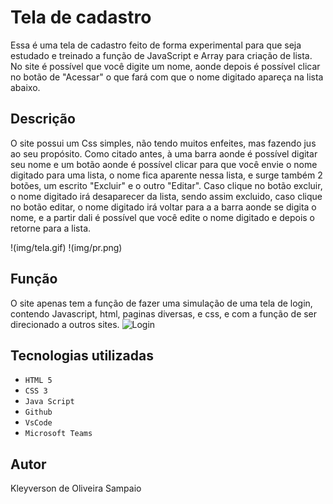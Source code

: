 # Tela de cadastro
Essa é uma tela de cadastro feito de forma experimental para que seja estudado e treinado a função de JavaScript e Array para criação de lista. No site é possível que você digite um nome, aonde depois é possível clicar no botão de "Acessar" o que fará com que o nome digitado apareça na lista abaixo.

## Descrição 
O site possui um Css simples, não tendo muitos enfeites, mas fazendo jus ao seu propósito. Como citado antes, à uma barra aonde é possível digitar seu nome e um botão aonde é possível clicar para que você envie o nome digitado para uma lista, o nome fica aparente nessa lista, e surge também 2 botões, um escrito "Excluir" e o outro "Editar". Caso clique no botão excluir, o nome digitado irá desaparecer da lista, sendo assim excluido, caso clique no botão editar, o nome digitado irá voltar para a a barra aonde se digita o nome, e a partir dali é possível que você edite o nome digitado e depois o retorne para a lista.


!(img/tela.gif)
!(img/pr.png)

## Função
O site apenas tem a função de fazer uma simulação de uma tela de login, contendo Javascript, html, paginas diversas, e css, e com a função de ser direcionado a outros sites.
![Login](img/vid.gif)

## Tecnologias utilizadas 

* ``HTML 5``
* ``CSS 3``
* ``Java Script``
* ``Github``
* ``VsCode``
* ``Microsoft Teams``

## Autor
Kleyverson de Oliveira Sampaio